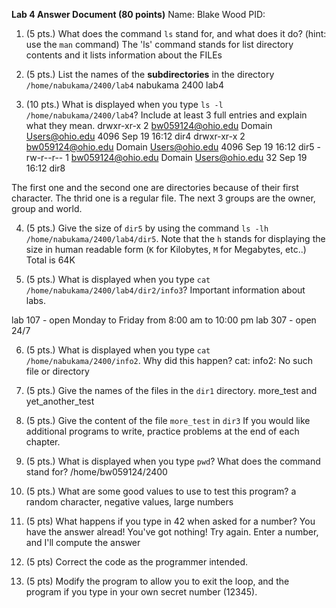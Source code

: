 **Lab 4 Answer Document (80 points)**
Name: Blake Wood
PID:
1. (5 pts.) What does the command `ls` stand for, and what does it do? (hint: use the `man` command) The 'ls' command stands for list directory contents and it lists information about the FILEs
   
   
2. (5 pts.) List the names of the **subdirectories** in the directory `/home/nabukama/2400/lab4`  nabukama 2400 lab4
   
   
3. (10 pts.) What is displayed when you type `ls -l /home/nabukama/2400/lab4`? Include at least 3 full entries and explain what they mean. 
drwxr-xr-x 2 bw059124@ohio.edu Domain Users@ohio.edu 4096 Sep 19 16:12 dir4
drwxr-xr-x 2 bw059124@ohio.edu Domain Users@ohio.edu 4096 Sep 19 16:12 dir5
-rw-r--r-- 1 bw059124@ohio.edu Domain Users@ohio.edu   32 Sep 19 16:12 dir8

The first one and the second one are directories because of their first character. The thrid one is a regular file. The next 3 groups are the owner, group and world.
   
   
4. (5 pts.) Give the size of `dir5` by using the command `ls -lh /home/nabukama/2400/lab4/dir5`. Note that the `h` stands for displaying the size in human readable form (`K` for Kilobytes, `M` for Megabytes, etc..) Total is 64K
   
   
5. (5 pts.) What is displayed when you type `cat /home/nabukama/2400/lab4/dir2/info3`?
   Important information about labs.

lab 107 - open Monday to Friday from 8:00 am to 10:00 pm
lab 307 - open 24/7

6. (5 pts.) What is displayed when you type `cat /home/nabukama/2400/info2`. Why did this happen? cat: info2: No such file or directory

   
   
7. (5 pts.) Give the names of the files in the `dir1` directory.
   more_test and yet_another_test
   
8. (5 pts.) Give the content of the file `more_test` in `dir3`
   If you would like additional programs to write,
    practice problems at the end of each chapter.
   
9. (5 pts.) What is displayed when you type `pwd`? What does the command stand for?
   /home/bw059124/2400

   
10. (5 pts.) What are some good values to use to test this program?
    a random character, negative values, large numbers

11. (5 pts) What happens if you type in 42 when asked for a number?
You have the answer alread!
You've got nothing!
Try again.
Enter a number, and I'll compute the answer

12. (5 pts) Correct the code as the programmer intended.


13. (5 pts) Modify the program to allow you to exit the loop, and the program if you type in your own secret number (12345).
